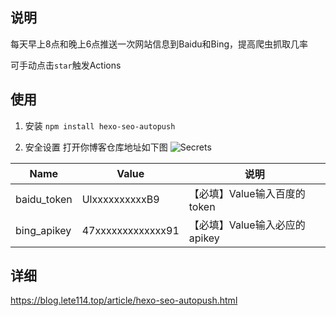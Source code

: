 ## 说明
每天早上8点和晚上6点推送一次网站信息到Baidu和Bing，提高爬虫抓取几率

可手动点击`star`触发Actions

## 使用
1. 安装
`npm install hexo-seo-autopush` 

2. 安全设置
打开你博客仓库地址如下图
![Secrets](https://cdn.jsdelivr.net/gh/lete114/hexo-seo-autopush/img/Secrets.png)

Name | Value | 说明
--- | ------ | ------
baidu_token | UlxxxxxxxxxxB9 | 【必填】Value输入百度的token
bing_apikey  | 47xxxxxxxxxxxxx91 | 【必填】Value输入必应的apikey

## 详细

https://blog.lete114.top/article/hexo-seo-autopush.html
